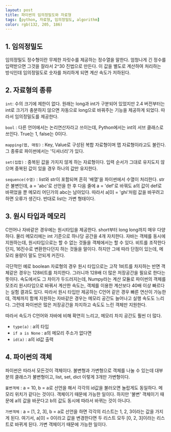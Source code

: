 ```yaml
---
layout: post
title: 파이썬의 임의정밀도와 자료형
tags: [python, 자료형, 임의정밀도, algorithm]
color: rgb(132, 205, 186)
---
```


## 1. 임의정밀도
임의정밀도 정수형이란 무제한 자릿수를 제공하는 정수열을 말한다. 엄청나게 긴 정수를 입력받으면 그것을 잘라서 2^30 진법으로 만든다. 이 값을 별도로 계산하여 처리하는 방식인데 임의정밀도로 숫자를 처리하게 되면 계산 속도가 저하된다. 

## 2. 자료형의 종류
```int```: 수의 크기에 제한이 없다. 원래는 long과 int가 구분되어 있었지만 2.4 버전부터는 int로 크기가 충분하지 않으면 자동으로 long으로 바꿔주는 기능을 제공하게 되었다. 따라서 임의정밀도를 제공한다.

```bool``` : 다른 언어에서는 논리연산자라고 쓰이는데, Python에서는 int의 서브 클래스로 쓰인다. True는 1, false는 0이다.

```mapping(맵, 매핑)``` : Key, Value로 구성된 복합 자료형이며 맵 자료형이라고도 불린다. 그 종류로 파이썬에서는 '딕셔너리'가 있다. 

```set(집합)``` : 중복된 값을 가지지 않게 하는 자료형이다. 입력 순서가 그대로 유지도지 않으며 중복된 값이 있을 경우 하나의 값만 유지한다.

```sequence(수열)``` : list와 str이 포함되며 흔히 '배열'을 파이썬에서 수열이 처리한다. str은 불변인데, a = 'abc'로 선언을 한 후 다음 줄에 a = 'def'로 바꿔도 a의 값이 def로 바뀌었을 뿐 메모리 어딘가의 abc는 남아있다. 따라서 a[0] = 'ghi'처럼 값을 바꾸려고 하면 오류가 생긴다. 반대로 list는 가변 형태이다.

## 3. 원시 타입과 메모리
C언어나 자바같은 경우에는 원시타입을 제공한다. short부터 long long까지 매우 다양하다. 물리 메모리에는 int 기준으로 하나당 공간을 4개 자치한다. 자바는 객체를 동시에 지원하는데, 원시타입으로는 할 수 없는 것들을 객체에서는 할 수 있다. 비트를 조작한다던지, 16진수로 변환한다던지 하는 것들을 말이다. 하지만 그에 따라 단점이 있는데, 메모리 용량이 말도 안되게 커진다.

극단적인 예로 boolean 자료형의 경우 원시 타입으로는 고작 1비트를 차지하는 반면 객체같은 경우는 128비트를 차지한다. 그러니까 128배 더 많은 저장공간을 필요로 한다는 뜻이다. 속도에서도 그 차이가 두드러지는데, Numpy라는 계산 모듈로 파이썬의 객체를 모조리 원시타입으로 바꿔서 계산한 속도는, 객체를 이용한 계산보다 40배 이상 빠르다는 실험 결과도 있다. 따라서 원시 타입만 제공하는 C언어 같은 경우 빠른 연산이 가능한데, 객체까지 함께 지원하는 자바같은 경우는 메모리 공간도 늘어나고 실행 속도도 느리다. 그런데 파이썬은 많은 저장공간을 차지하고 속도도 느린 객체만 지원한다.

따라서 속도가 C언어와 자바에 비해 확연히 느리고, 메모리 차지 공간도 훨씬 더 많다. 

* `type(a)` : a의 타입
* `if a is None` : a의 메모리 주소가 없다면
* `id(a)` : a의 id값 출력

## 4. 파이썬의 객체
파이썬은 따라서 모든것이 객체이다. 불변형과 가변형으로 객체를 나눌 수 있는데 대부분의 클래스가 불변형이고, list, set, dict 이렇게 3개만 가변형이다.

```불변객체``` : a = 10, b = a로 선언을 해서 각각의 id값을 불러오면 놀랍게도 동일하다. 메모리 위치가 같다는 것이다. 객체이기 때문에 가능한 일이다. 하지만 '불변' 객체이기 때문에 a의 값을 바꾼다고 b의 값도 동시에 따라서 바뀌는 것이 아니다.

```가변객체``` : a = [1, 2, 3],  b = a로 선언을 하면 각각의 리스트는 1, 2, 3이라는 값을 가지게 된다. 여기서, a[0] = 0이라고 값을 변경한다면 두 리스트 모두 [0, 2, 3]이라는 리스트로 바뀌게 된다. 가변 객체이기 때문에 가능한 일이다.
